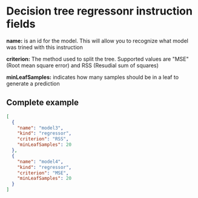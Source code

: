 
# Decision tree regressonr instruction fields

**name:** is an id for the model. This will allow you to recognize what model was trined with this instruction

**criterion:** The method used to split the tree. Supported values are "MSE" (Root mean square error) and RSS (Resudial sum of squares)

**minLeafSamples:** indicates how many samples should be in a leaf to generate a prediction

## Complete example

```json
[
  {
    "name": "model3",
    "kind": "regressor",
    "criterion": "RSS",
    "minLeafSamples": 20
  },
  {
    "name": "model4",
    "kind": "regressor",
    "criterion": "MSE",
    "minLeafSamples": 20
  }
]
```
